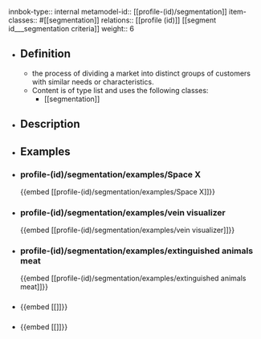 innbok-type:: internal
metamodel-id:: [[profile-(id)/segmentation]]
item-classes:: #[[segmentation]]
relations:: [[profile (id)]] [[segment id___segmentation criteria]]
weight:: 6

- ## Definition
  - the process of dividing a market into distinct groups of customers with similar needs or characteristics.
  - Content is of type list and uses the following classes:
    - [[segmentation]]
- ## Description
- ## Examples
- ### profile-(id)/segmentation/examples/Space X
  {{embed [[profile-(id)/segmentation/examples/Space X]]}}
- ### profile-(id)/segmentation/examples/vein visualizer
  {{embed [[profile-(id)/segmentation/examples/vein visualizer]]}}
- ### profile-(id)/segmentation/examples/extinguished animals meat
  {{embed [[profile-(id)/segmentation/examples/extinguished animals meat]]}}
- ### 
  {{embed [[]]}}
- ### 
  {{embed [[]]}}


